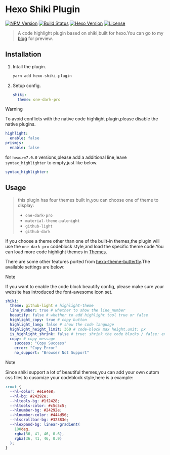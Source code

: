 # Hexo Shiki Plugin

<p align="left">
  <a href="https://www.npmjs.com/package/hexo-shiki-plugin"
    ><img
      src="https://img.shields.io/npm/v/hexo-shiki-plugin.svg?style=flat-square&colorB=51C838"
      alt="NPM Version"
  /></a>
  <a
    href="https://github.com/nova1751/hexo-shiki-plugin/actions/workflows/publish.yml"
    ><img
      src="https://img.shields.io/github/actions/workflow/status/nova1751/hexo-shiki-plugin/publish.yml?style=flat-square"
      alt="Build Status"
  /></a>
  <a
    href="https://github.com/hexojs/hexo/releases"
    ><img
      src="https://img.shields.io/badge/hexo-5.3.0+-0e83c"
      alt="Hexo Version"
  /></a>
  <a href="https://github.com/nova1751/hexo-shiki-plugin/blob/main/LICENSE"
    ><img
      src="https://img.shields.io/badge/license-MIT-brightgreen.svg?style=flat-square"
      alt="License"
  /></a>
</p>

> A code highlight plugin based on shiki,built for hexo.You can go to my [blog](https://refrain.cf) for preview.

## Installation

1. Intall the plugin.
   ```bash
   yarn add hexo-shiki-plugin
   ```
2. Setup config.
   ```yml
   shiki:
     theme: one-dark-pro
   ```

> [!WARNING]
> To avoid conflicts with the native code highlight plugin,please disable the native plugins.
>
> ```yml
> highlight:
>   enable: false
> prismjs:
>   enable: false
> ```
>
> for `hexo>=7.0.0` versions,please add a additional line,leave `syntax_highlighter` to empty,just like below.
>
> ```yml
> syntax_highlighter:
> ```

## Usage

> this plugin has four themes built in,you can choose one of theme to display:
>
> - `one-dark-pro`
> - `material-theme-palenight`
> - `github-light`
> - `github-dark`

If you choose a theme other than one of the built-in themes,the plugin will use the `one-dark-pro` codeblock style,and load the specific theme code.You can load more code highlight themes in [Themes](https://github.com/shikijs/shiki/blob/main/docs/themes.md).

There are some other features ported from [hexo-theme-butterfly](https://github.com/jerryc127/hexo-theme-butterfly.git).The available settings are below:

> [!NOTE]
> If you want to enable the code block beautify config, please make sure your website has introduced the font-awesome icon set.

```yml
shiki:
  theme: github-light # highlight-theme
  line_number: true # whether to show the line_number
  beautify: false # whether to add highlight tool true or false
  highlight_copy: true # copy button
  highlight_lang: false # show the code language
  highlight_height_limit: 360 # code-block max height,unit: px
  is_highlight_shrink: false # true: shrink the code blocks / false: expand the code blocks | none: expand code blocks and hide the button
  copy: # copy message
    success: "Copy Success"
    error: "Copy Error"
    no_support: "Browser Not Support"
```

> [!NOTE]
> Since shiki support a lot of beautiful themes,you can add your own cutom css files to cusomize your codeblock style,here is a example:

```css
:root {
  --hl-color: #e1e4e8;
  --hl-bg: #24292e;
  --hltools-bg: #1f2428;
  --hltools-color: #c5c5c5;
  --hlnumber-bg: #24292e;
  --hlnumber-color: #444d56;
  --hlscrollbar-bg: #32383e;
  --hlexpand-bg: linear-gradient(
    180deg,
    rgba(36, 41, 46, 0.6),
    rgba(36, 41, 46, 0.9)
  );
}
```

